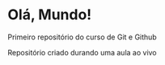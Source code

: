 # Olá, Mundo!
 Primeiro repositório do curso de Git e Github

Repositório criado durando uma aula ao vivo
